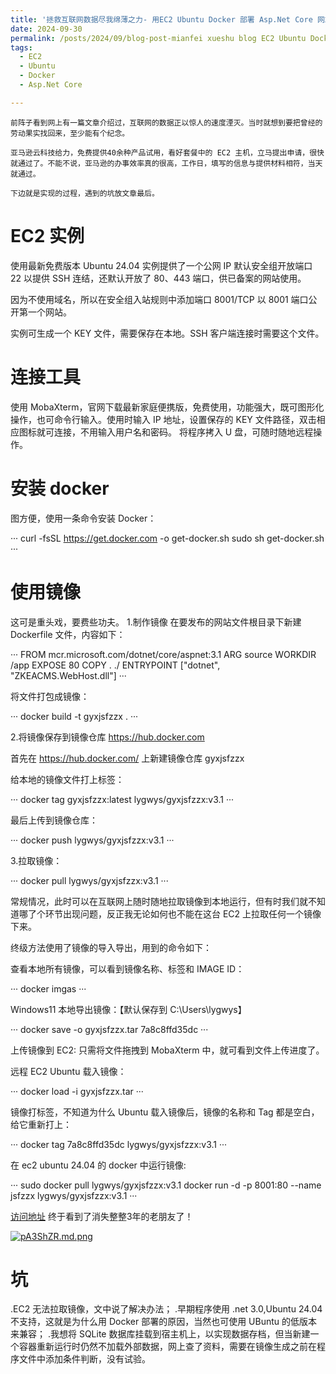 ```yaml
---
title: '拯救互联网数据尽我绵薄之力- 用EC2 Ubuntu Docker 部署 Asp.Net Core 网站'
date: 2024-09-30
permalink: /posts/2024/09/blog-post-mianfei xueshu blog EC2 Ubuntu Docker/
tags:
  - EC2
  - Ubuntu
  - Docker
  - Asp.Net Core

---
```

    前阵子看到网上有一篇文章介绍过，互联网的数据正以惊人的速度湮灭。当时就想到要把曾经的劳动果实找回来，至少能有个纪念。

    亚马逊云科技给力，免费提供40余种产品试用，看好套餐中的 EC2 主机，立马提出申请，很快就通过了。不能不说，亚马逊的办事效率真的很高，工作日，填写的信息与提供材料相符，当天就通过。

    下边就是实现的过程，遇到的坑放文章最后。


EC2 实例
======
使用最新免费版本 Ubuntu 24.04
实例提供了一个公网 IP
默认安全组开放端口 22 以提供 SSH 连结，还默认开放了 80、443 端口，供已备案的网站使用。

因为不使用域名，所以在安全组入站规则中添加端口 8001/TCP 以 8001 端口公开第一个网站。

实例可生成一个 KEY 文件，需要保存在本地。SSH 客户端连接时需要这个文件。


连接工具
======
使用 MobaXterm，官网下载最新家庭便携版，免费使用，功能强大，既可图形化操作，也可命令行输入。使用时输入 IP 地址，设置保存的 KEY 文件路径，双击相应图标就可连接，不用输入用户名和密码。
将程序拷入 U 盘，可随时随地远程操作。


安装 docker
======
图方便，使用一条命令安装 Docker：

···
curl -fsSL https://get.docker.com -o get-docker.sh
sudo sh get-docker.sh
···

使用镜像
======
这可是重头戏，要费些功夫。
1.制作镜像
在要发布的网站文件根目录下新建 Dockerfile 文件，内容如下：

···
FROM mcr.microsoft.com/dotnet/core/aspnet:3.1
ARG source
WORKDIR /app
EXPOSE 80
COPY . ./
ENTRYPOINT ["dotnet", "ZKEACMS.WebHost.dll"]
···

将文件打包成镜像：

···
docker build -t gyxjsfzzx .
···

2.将镜像保存到镜像仓库 https://hub.docker.com

首先在 https://hub.docker.com/ 上新建镜像仓库 gyxjsfzzx

给本地的镜像文件打上标签：

···
docker tag gyxjsfzzx:latest lygwys/gyxjsfzzx:v3.1
···

最后上传到镜像仓库：

···
docker push lygwys/gyxjsfzzx:v3.1
···


3.拉取镜像：

···
docker pull lygwys/gyxjsfzzx:v3.1
···

常规情况，此时可以在互联网上随时随地拉取镜像到本地运行，但有时我们就不知道哪了个环节出现问题，反正我无论如何也不能在这台 EC2 上拉取任何一个镜像下来。

终级方法使用了镜像的导入导出，用到的命令如下：

查看本地所有镜像，可以看到镜像名称、标签和 IMAGE ID：

···
docker imgas
···

Windows11 本地导出镜像：【默认保存到 C:\Users\lygwys】

···
docker save -o gyxjsfzzx.tar 7a8c8ffd35dc
···

上传镜像到 EC2:
只需将文件拖拽到 MobaXterm 中，就可看到文件上传进度了。

远程 EC2 Ubuntu 载入镜像：

···
docker load -i gyxjsfzzx.tar
···

镜像打标签，不知道为什么 Ubuntu 载入镜像后，镜像的名称和 Tag 都是空白，给它重新打上：

···
docker tag 7a8c8ffd35dc lygwys/gyxjsfzzx:v3.1
···

在 ec2 ubuntu 24.04 的 docker 中运行镜像:

···
sudo docker pull lygwys/gyxjsfzzx:v3.1
docker run -d -p 8001:80 --name jsfzzx  lygwys/gyxjsfzzx:v3.1
···


[访问地址](http://161.189.160.180:8001)
终于看到了消失整整3年的老朋友了！

[![pA3ShZR.md.png](https://s21.ax1x.com/2024/09/30/pA3ShZR.md.png)](https://imgse.com/i/pA3ShZR)



坑
======
.EC2 无法拉取镜像，文中说了解决办法；
.早期程序使用 .net 3.0,Ubuntu 24.04不支持，这就是为什么用 Docker 部署的原因，当然也可使用 UBuntu 的低版本来兼容；
.我想将 SQLite 数据库挂载到宿主机上，以实现数据存档，但当新建一个容器重新运行时仍然不加载外部数据，网上查了资料，需要在镜像生成之前在程序文件中添加条件判断，没有试验。
